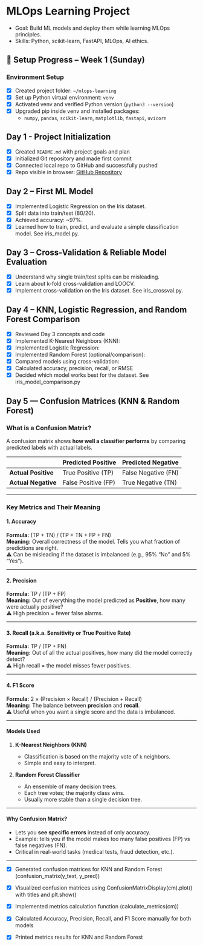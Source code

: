 # MLOps Learning Project

- Goal: Build ML models and deploy them while learning MLOps principles.
- Skills: Python, scikit-learn, FastAPI, MLOps, AI ethics.
## 📝 Setup Progress – Week 1 (Sunday)

### Environment Setup
- [x] Created project folder: `~/mlops-learning`
- [x] Set up Python virtual environment: `venv`
- [x] Activated venv and verified Python version (`python3 --version`)
- [x] Upgraded pip inside venv and installed packages:
  - `numpy`, `pandas`, `scikit-learn`, `matplotlib`, `fastapi`, `uvicorn`

## Day 1 - Project Initialization
- [x] Created `README.md` with project goals and plan
- [x] Initialized Git repository and made first commit
- [x] Connected local repo to GitHub and successfully pushed
- [x] Repo visible in browser: [GitHub Repository](https://github.com/Cnguyen823/mlops-learning)

## Day 2 – First ML Model

- [x] Implemented Logistic Regression on the Iris dataset.
- [x] Split data into train/test (80/20).
- [x] Achieved accuracy: ~97%.
- [x] Learned how to train, predict, and evaluate a simple classification model. See iris_model.py.

## Day 3 – Cross-Validation & Reliable Model Evaluation

- [x] Understand why single train/test splits can be misleading.
- [x] Learn about k-fold cross-validation and LOOCV.
- [x] Implement cross-validation on the Iris dataset. See iris_crossval.py.

## Day 4 – KNN, Logistic Regression, and Random Forest Comparison

- [x] Reviewed Day 3 concepts and code
- [x] Implemented K-Nearest Neighbors (KNN):
- [x] Implemented Logistic Regression:
- [x] Implemented Random Forest (optional/comparison):
- [x] Compared models using cross-validation:
- [x] Calculated accuracy, precision, recall, or RMSE
- [x] Decided which model works best for the dataset. See iris_model_comparison.py

## Day 5 — Confusion Matrices (KNN & Random Forest)
### What is a Confusion Matrix?
A confusion matrix shows **how well a classifier performs** by comparing predicted labels with actual labels.

|               | Predicted Positive | Predicted Negative |
|---------------|--------------------|--------------------|
| **Actual Positive** | True Positive (TP)   | False Negative (FN) |
| **Actual Negative** | False Positive (FP)  | True Negative (TN) |

---

### Key Metrics and Their Meaning

#### 1. Accuracy
**Formula:** (TP + TN) / (TP + TN + FP + FN)  
**Meaning:** Overall correctness of the model. Tells you what fraction of predictions are right.  
⚠️ Can be misleading if the dataset is imbalanced (e.g., 95% “No” and 5% “Yes”).

---

#### 2. Precision
**Formula:** TP / (TP + FP)  
**Meaning:** Out of everything the model predicted as **Positive**, how many were actually positive?  
⚠️ High precision = fewer false alarms.

---

#### 3. Recall (a.k.a. Sensitivity or True Positive Rate)
**Formula:** TP / (TP + FN)  
**Meaning:** Out of all the actual positives, how many did the model correctly detect?  
⚠️ High recall = the model misses fewer positives.

---

#### 4. F1 Score
**Formula:** 2 × (Precision × Recall) / (Precision + Recall)  
**Meaning:** The balance between **precision** and **recall**.  
⚠️ Useful when you want a single score and the data is imbalanced.

---

#### Models Used
1. **K-Nearest Neighbors (KNN)**
   - Classification is based on the majority vote of `k` neighbors.  
   - Simple and easy to interpret.  

2. **Random Forest Classifier**
   - An ensemble of many decision trees.  
   - Each tree votes; the majority class wins.  
   - Usually more stable than a single decision tree.  

---

#### Why Confusion Matrix?
- Lets you **see specific errors** instead of only accuracy.  
- Example: tells you if the model makes too many false positives (FP) vs false negatives (FN).  
- Critical in real-world tasks (medical tests, fraud detection, etc.).

---

- [x] Generated confusion matrices for KNN and Random Forest (confusion_matrix(y_test, y_pred))

- [x] Visualized confusion matrices using ConfusionMatrixDisplay(cm).plot() with titles and plt.show()

- [x] Implemented metrics calculation function (calculate_metrics(cm))

- [x] Calculated Accuracy, Precision, Recall, and F1 Score manually for both models

- [x] Printed metrics results for KNN and Random Forest

